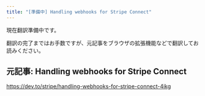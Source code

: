 ```yaml
---
title: "[準備中] Handling webhooks for Stripe Connect"
---
```


現在翻訳準備中です。

翻訳の完了まではお手数ですが、元記事をブラウザの拡張機能などで翻訳してお読みください。

## 元記事: Handling webhooks for Stripe Connect

https://dev.to/stripe/handling-webhooks-for-stripe-connect-4ikg